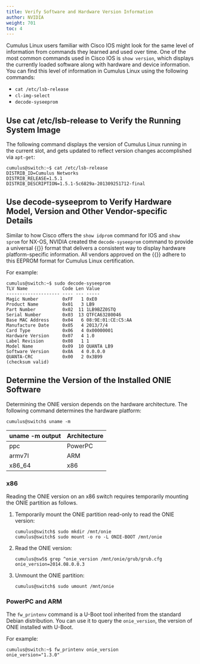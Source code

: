 ```yaml
---
title: Verify Software and Hardware Version Information
author: NVIDIA
weight: 701
toc: 4
---
```


Cumulus Linux users familiar with Cisco IOS might look for the same level of information from commands they learned and used over time. One of the most common commands used in Cisco IOS is `show version`, which displays the currently loaded software along with hardware and device information. You can find this level of information in Cumulus Linux using the following commands:

- `cat /etc/lsb-release`
- `cl-img-select`
- `decode-syseeprom`
<!-- vale off -->
## Use cat /etc/lsb-release to Verify the Running System Image
<!-- vale on -->
The following command displays the version of Cumulus Linux running in the current slot, and gets updated to reflect version changes accomplished via `apt-get`:

    cumulus@switch:~$ cat /etc/lsb-release   
    DISTRIB_ID=Cumulus Networks  
    DISTRIB_RELEASE=1.5.1  
    DISTRIB_DESCRIPTION=1.5.1-5c6829a-201309251712-final
<!-- vale off -->
## Use decode-syseeprom to Verify Hardware Model, Version and Other Vendor-specific Details
<!-- vale on -->
Similar to how Cisco offers the `show idprom` command for IOS and `show sprom` for NX-OS, NVIDIA created the `decode-syseeprom` command to provide a universal {{<exlink url="http://en.wikipedia.org/wiki/EEPROM" text="EEPROM">}} format that delivers a consistent way to display hardware platform-specific information. All vendors approved on the {{<exlink url="https://www.nvidia.com/en-us/networking/ethernet-switching/hardware-compatibility-list/" text="Cumulus Linux hardware compatibility list">}} adhere to this EEPROM format for Cumulus Linux certification.

For example:

    cumulus@switch:~$ sudo decode-syseeprom   
    TLV Name             Code Len Value  
    -------------------- ---- --- -----  
    Magic Number         0xFF   1 0xE0  
    Product Name         0x01   3 LB9  
    Part Number          0x02  11 1LB9BZZ0STQ  
    Serial Number        0x03  13 QTFCA63280046  
    Base MAC Address     0x04   6 08:9E:01:CE:C5:AA  
    Manufacture Date     0x05   4 2013/7/4  
    Card Type            0x06   4 0x00000001  
    Hardware Version     0x07   4 1.0  
    Label Revision       0x08   1 1  
    Model Name           0x09  10 QUANTA LB9  
    Software Version     0x0A   4 0.0.0.0  
    QUANTA-CRC           0x00   2 0x3B99  
    (checksum valid)

## Determine the Version of the Installed ONIE Software

Determining the ONIE version depends on the hardware architecture. The following command determines the hardware platform:

    cumulus@switch$ uname -m

| uname -m output | Architecture |
| --------------- | ------------ |
| ppc             | PowerPC      |
| armv7l          | ARM          |
| x86\_64         | x86          |

### x86

Reading the ONIE version on an x86 switch requires temporarily mounting the ONIE partition as follows.

1.  Temporarily mount the ONIE partition read-only to read the ONIE version:

        cumulus@switch$ sudo mkdir /mnt/onie
        cumulus@switch$ sudo mount -o ro -L ONIE-BOOT /mnt/onie

2.  Read the ONIE version:

        cumulus@sw5$ grep ^onie_version /mnt/onie/grub/grub.cfg
        onie_version=2014.08.0.0.3

3.  Unmount the ONIE partition:

        cumulus@switch$ sudo umount /mnt/onie

### PowerPC and ARM

The `fw_printenv` command is a U-Boot tool inherited from the standard Debian distribution. You can use it to query the `onie_version`, the version of ONIE installed with U-Boot.

For example:

    cumulus@switch:~$ fw_printenv onie_version  
    onie_version="1.3.0"
